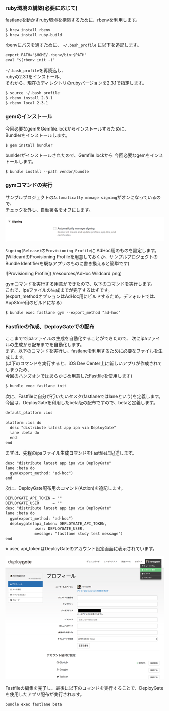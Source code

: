 ### ruby環境の構築(必要に応じて)
fastlaneを動かすruby環境を構築するために、rbenvを利用します。

```
$ brew install rbenv
$ brew install ruby-build
```

rbenvにパスを通すために、
`~/.bash_profile` に以下を追記します。

```
export PATH="$HOME/.rbenv/bin:$PATH"
eval "$(rbenv init -)"
```
`~/.bash_profile`を再読込し、  
rubyの2.3.1をインストール、  
それから、現在のディレクトリのrubyバージョンを2.3.1で指定します。
```
$ source ~/.bash_profile
$ rbenv install 2.3.1
$ rbenv local 2.3.1
```

### gemのインストール
今回必要なgemをGemfile.lockからインストールするために、  
Bundlerをインストールします。
```
$ gem install bundler
```

bunlderがインストールされたので、Gemfile.lockから
今回必要なgemをインストールします。

```
$ bundle install --path vendor/bundle
```

### gymコマンドの実行
サンプルプロジェクトの`Automatically manage signing`がオンになっているので、  
チェックを外し、自動署名をオフにします。  

![Signing](./resources/Signing.png)

`Signing(Release)`の`Provisioning Profile`に
AdHoc用のものを設定します。  
(WildcardのProvisioning Profileを用意しておくか、サンプルプロジェクトのBundle Identifierを既存アプリのものに書き換えると簡単です)  

![Provisioning Profile](./resources/AdHoc Wildcard.png)

gymコマンドを実行する用意ができたので、以下のコマンドを実行します。  
これで、ipaファイルの生成までが完了するはずです。  
(export_methodオプションはAdHoc用にビルドするため。デフォルトでは、AppStore用のビルドになる)

```
$ bundle exec fastlane gym --export_method "ad-hoc"
```

### Fastfileの作成、DeployGateでの配布
ここまででipaファイルの生成を自動化することができたので、  次にipaファイルの生成から配布までを自動化します。  
まず、以下のコマンドを実行し、fastlaneを利用するために必要なファイルを生成します。  
(以下のコマンドを実行すると、iOS Dev Center上に新しいアプリが作成されてしまうため、  
今回のハンズオンではあらかじめ用意したFastfileを使用します)

```
$ bundle exec fastlane init
```

次に、Fastfileに自分が行いたいタスク(fastlaneではlaneという)を定義します。  
今回は、DeployGateを利用したbeta版の配布ですので、betaと定義します。
```
default_platform :ios

platform :ios do
  desc "distribute latest app ipa via DeployGate"
  lane :beta do
  end
end
```

まずは、先程のipaファイル生成コマンドをFastfileに記述します。
```
desc "distribute latest app ipa via DeployGate"
lane :beta do
  gym(export_method: "ad-hoc")
end
```

次に、DeployGate配布用のコマンド(Action)を追記します。

```
DEPLOYGATE_API_TOKEN = ""
DEPLOYGATE_USER      = ""
desc "distribute latest app ipa via DeployGate"
lane :beta do
  gym(export_method: "ad-hoc")
  deploygate(api_token: DEPLOYGATE_API_TOKEN,
             user: DEPLOYGATE_USER,
             message: "fastlane study test message")
end
```

※ user, api_tokenはDeployGateのアカウント設定画面に表示されています。

![DeployGate](./resources/DeployGate.png)

Fastfileの編集を完了し、最後に以下のコマンドを実行することで、DeployGateを使用したアプリ配布が実行されます。
```
bundle exec fastlane beta
```
